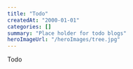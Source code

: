 ```yaml
---
title: "Todo"
createdAt: "2000-01-01"
categories: []
summary: "Place holder for todo blogs"
heroImageUrl: "/heroImages/tree.jpg"
---
```


Todo